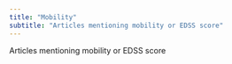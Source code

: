 ```yaml
---
title: "Mobility"
subtitle: "Articles mentioning mobility or EDSS score"
---
```

Articles mentioning mobility or EDSS score